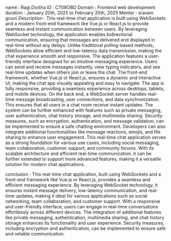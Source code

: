 name : Ragi.Dixitha
ID : CT08OBD
Domain : Frontend web development
duration : January 20th, 2025 to February 20th, 2025
Mentor : sravani gouni
Description : This real-time chat application is built using WebSockets and a modern front-end framework like Vue.js or React.js to provide seamless and instant communication between users. By leveraging WebSocket technology, the application enables bidirectional communication, ensuring that messages are delivered and displayed in real-time without any delays. Unlike traditional polling-based methods, WebSockets allow efficient and low-latency data transmission, making the chat experience smooth and responsive.
The application features a user-friendly interface designed for an intuitive messaging experience. Users can send and receive messages instantly, view typing indicators, and see real-time updates when others join or leave the chat. The front-end framework, whether Vue.js or React.js, ensures a dynamic and interactive UI, making the chat app visually appealing and easy to navigate. The app is fully responsive, providing a seamless experience across desktops, tablets, and mobile devices.
On the back end, a WebSocket server handles real-time message broadcasting, user connections, and data synchronization. This ensures that all users in a chat room receive instant updates. The system can be further enhanced with features such as private messaging, user authentication, chat history storage, and multimedia sharing.
Security measures, such as encryption, authentication, and message validation, can be implemented to ensure a safe chatting environment. Developers can also integrate additional functionalities like message reactions, emojis, and file sharing to enhance user engagement.
This real-time chat application serves as a strong foundation for various use cases, including social messaging, team collaboration, customer support, and community forums. With its scalable architecture and efficient real-time communication, it can be further extended to support more advanced features, making it a versatile solution for modern chat applications.

conclusion : This real-time chat application, built using WebSockets and a front-end framework like Vue.js or React.js, provides a seamless and efficient messaging experience. By leveraging WebSocket technology, it ensures instant message delivery, low-latency communication, and real-time updates, making it ideal for various applications such as social networking, team collaboration, and customer support.
With a responsive and user-friendly interface, users can engage in real-time conversations effortlessly across different devices. The integration of additional features like private messaging, authentication, multimedia sharing, and chat history storage enhances its functionality and user experience. Security measures, including encryption and authentication, can be implemented to ensure safe and reliable communication.

